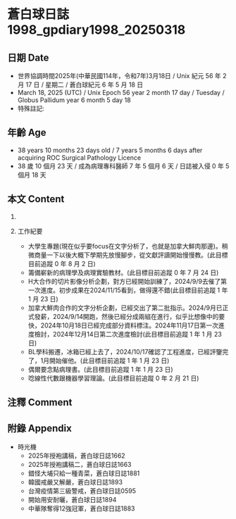 [_metadata_:encoding]: - "utf-8"
[_metadata_:language]: - "zh-Hant-TW"
[_metadata_:fileformat]: - "markdown"
[_metadata_:MIME_type]: - "text/plain"
[_metadata_:markdown_version]: - "commonmark version 0.30"
[_metadata_:markdown_spec]: - "https://spec.commonmark.org/0.30/"

# 蒼白球日誌1998_gpdiary1998_20250318 #

## 日期 Date ##

* 世界協調時間2025年(中華民國114年，令和7年)3月18日 / Unix 紀元 56 年 2 月 17 日 / 星期二 / 蒼白球紀元 6 年 5 月 18 日
* March 18, 2025 (UTC) / Unix Epoch 56 year 2 month 17 day / Tuesday / Globus Pallidum year 6 month 5 day 18
* 特殊註記:

## 年齡 Age ##

* 38 years 10 months 23 days old / 7 years 5 months 6 days after acquiring ROC Surgical Pathology Licence
* 38 歲 10 個月 23 天 / 成為病理專科醫師 7 年 5 個月 6 天 / 日誌被入侵 0 年 5 個月 18 天

## 本文 Content ##

1. 

2. 工作紀要

    - 大學生專題(現在似乎要focus在文字分析了，也就是加拿大鮮肉那邊)。稍微商量一下以後大概下學期先放慢腳步，從文獻評讀開始慢慢教。(此目標目前追蹤 0 年 8 月 2 日)
    - 籌備嶄新的病理學及病理實驗教材。(此目標目前追蹤 0 年 7 月 24 日)
    - H大合作的切片影像分析企劃，對方已經開始訓練了，2024/9/9去催了第一次進度。初步成果在2024/11/15看到，做得還不錯(此目標目前追蹤 1 年 1 月 23 日)
    - 加拿大鮮肉合作的文字分析企劃，已經交出了第二批指示。2024/9月已正式發薪，2024/9/14開跑，然後已經分成兩組在進行，似乎比想像中的要快，2024年10月18日已經完成部分資料標注。2024年11月17日第一次進度檢討，2024年12月14日第二次進度檢討(此目標目前追蹤 1 年 1 月 23 日)
    - BL學科搬遷，冰箱已經上去了，2024/10/17確認了工程進度，已經評鑒完了，1月開始催他。(此目標目前追蹤 1 年 1 月 23 日)
    - 偶爾要念點病理書。(此目標目前追蹤 1 年 1 月 23 日)
    - 唸線性代數跟機器學習理論。(此目標目前追蹤 0 年 2 月 21 日)

## 注釋 Comment ##


## 附錄 Appendix ##

* 時光機
    - 2025年授袍講稿，蒼白球日誌1662
    - 2025年授袍講稿二，蒼白球日誌1663
    - 錯怪大埔只給一種青菜，蒼白球日誌1881
    - 韓國戒嚴又解嚴，蒼白球日誌1893
    - 台灣疫情第三級警戒，蒼白球日誌0595
    - 開始用安耐曬，蒼白球日誌1894
    - 中華隊奪得12強冠軍，蒼白球日誌1883
